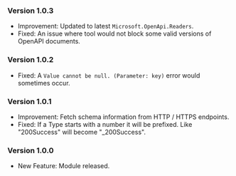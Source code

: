 ### Version 1.0.3

- Improvement: Updated to latest `Microsoft.OpenApi.Readers`. 
- Fixed: An issue where tool would not block some valid versions of OpenAPI documents.

### Version 1.0.2

- Fixed: A `Value cannot be null. (Parameter: key)` error would sometimes occur.

### Version 1.0.1

- Improvement: Fetch schema information from HTTP / HTTPS endpoints.
- Fixed: If a Type starts with a number it will be prefixed. Like "200Success" will become "_200Success".

### Version 1.0.0

- New Feature: Module released.